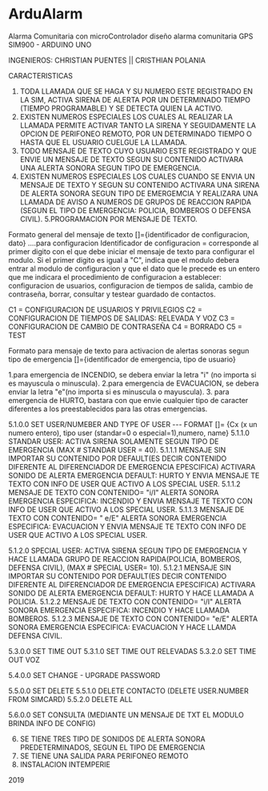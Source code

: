 # ArduAlarm
Alarma Comunitaria con microControlador
diseño alarma comunitaria GPS SIM900 - ARDUINO UNO

INGENIEROS: 
CHRISTIAN PUENTES || CRISTHIAN POLANIA

CARACTERISTICAS

1. TODA LLAMADA QUE SE HAGA Y SU NUMERO ESTE REGISTRADO EN LA SIM, ACTIVA SIRENA DE ALERTA POR UN DETERMINADO TIEMPO (TIEMPO PROGRAMABLE) Y SE DETECTA QUIEN LA ACTIVO.
2. EXISTEN NUMEROS ESPECIALES LOS CUALES AL REALIZAR LA LLAMADA PERMITE ACTIVAR TANTO LA SIRENA Y SEGUIDAMENTE LA OPCION DE PERIFONEO REMOTO, POR UN DETERMINADO TIEMPO O HASTA QUE EL USUARIO CUELGUE LA LLAMADA.
3. TODO MENSAJE DE TEXTO CUYO USUARIO ESTE REGISTRADO Y QUE ENVIE UN MENSAJE DE TEXTO SEGUN SU CONTENIDO ACTIVARA UNA ALERTA SONORA SEGUN TIPO DE EMERGENCIA.
4. EXISTEN NUMEROS ESPECIALES LOS CUALES CUANDO SE ENVIA UN MENSAJE DE TEXTO Y SEGUN SU CONTENIDO ACTIVARA UNA SIRENA DE ALERTA SONORA SEGUN TIPO DE EMERGEMCIA Y REALIZARA UNA LLAMADA DE AVISO A NUMEROS DE GRUPOS DE REACCION RAPIDA (SEGUN EL TIPO DE EMERGENCIA: POLICIA, BOMBEROS O DEFENSA CIVIL).
5.PROGRAMACION POR MENSAJE DE TEXTO.

Formato general del mensaje de texto []={identificador de configuracion, dato}  ....para configuracion
Identificador de configuracion = corresponde al primer digito con el que debe iniciar el mensaje de texto para configurar el modulo. Si el primer digito es igual a "C", indica que el modulo debera entrar al modulo de configuracion y que el dato que le precede es un entero que me indicara el procedimiento de configuracion a establecer: configuracion de usuarios, configuracion de tiempos de salida, cambio de contraseña, borrar, consultar y testear guardado de contactos.

C1 = CONFIGURACION DE USUARIOS Y PRIVILEGIOS
C2 = CONFIGURACION DE TIEMPOS DE SALIDAS: RELEVADA Y VOZ
C3 = CONFIGURACION DE CAMBIO DE CONTRASEÑA
C4 = BORRADO
C5 = TEST

Formato para mensaje de texto para activacion de alertas sonoras segun tipo de emergencia []={identificador de emergencia, tipo de usuario}

1.para emergencia de INCENDIO, se debera enviar la letra "i" (no importa si es mayuscula o minuscula).
2.para emergencia de EVACUACION, se debera enviar la letra "e"(no importa si es minuscula o mayuscula). 
3. para emergencia de HURTO, bastara con que envie cualquier tipo de caracter diferentes a los preestablecidos para las otras emergencias.

5.1.0.0 SET USER/NUMEBER AND TYPE OF USER --- FORMAT []= {Cx (x un numero entero), tipo user (standar=0 o especial=1),numero, name}
5.1.1.0 STANDAR USER: ACTIVA SIRENA SOLAMENTE SEGUN TIPO DE EMERGENCIA (MAX # STANDAR USER = 40).
5.1.1.1 MENSAJE SIN IMPORTAR SU CONTENIDO POR DEFAULT(ES DECIR CONTENIDO DIFERENTE AL DIFERENCIADOR DE EMERGENCIA EPESCIFICA)
ACTIVARA SONIDO DE ALERTA EMERGENCIA DEFAULT: HURTO Y ENVIA MENSAJE TE TEXTO CON INFO DE USER QUE ACTIVO A LOS SPECIAL USER.
5.1.1.2 MENSAJE DE TEXTO CON CONTENIDO= "i/I"  ALERTA SONORA EMERGENCIA ESPECIFICA: INCENDIO Y ENVIA MENSAJE TE TEXTO CON INFO DE USER QUE ACTIVO A LOS SPECIAL USER.
5.1.1.3 MENSAJE DE TEXTO CON CONTENIDO= " e/E" ALERTA SONORA EMERGENCIA ESPECIFICA: EVACUACION Y ENVIA MENSAJE TE TEXTO CON INFO DE USER QUE ACTIVO A LOS SPECIAL USER.

5.1.2.0 SPECIAL USER: ACTIVA SIRENA SEGUN TIPO DE EMERGENCIA Y HACE LLAMADA GRUPO DE REACCION RAPIDA(POLICIA, BOMBEROS, DEFENSA CIVIL), (MAX # SPECIAL USER= 10).
5.1.2.1 MENSAJE SIN IMPORTAR SU CONTENIDO POR DEFAULT(ES DECIR CONTENIDO DIFERENTE AL DIFERENCIADOR DE EMERGENCIA EPESCIFICA)
				ACTIVARA SONIDO DE ALERTA EMERGENCIA DEFAULT: HURTO Y HACE LLAMADA A POLICIA.
5.1.2.2 MENSAJE DE TEXTO CON CONTENIDO= "i/I" ALERTA SONORA EMERGENCIA ESPECIFICA: INCENDIO Y HACE LLAMADA BOMBEROS.
5.1.2.3 MENSAJE DE TEXTO CON CONTENIDO= "e/E" ALERTA SONORA EMERGENCIA ESPECIFICA: EVACUACION Y HACE LLAMDA DEFENSA CIVIL.

5.3.0.0 SET TIME OUT
5.3.1.0 SET TIME OUT RELEVADAS
5.3.2.0 SET TIME OUT VOZ

5.4.0.0 SET CHANGE - UPGRADE PASSWORD

5.5.0.0 SET DELETE
5.5.1.0 DELETE CONTACTO (DELETE USER.NUMBER FROM SIMCARD)
5.5.2.0 DELETE ALL

5.6.0.0 SET CONSULTA (MEDIANTE UN MENSAJE DE TXT EL MODULO BRINDA INFO DE CONFIG)

6. SE TIENE TRES TIPO DE SONIDOS DE ALERTA SONORA PREDETERMINADOS, SEGUN EL TIPO DE EMERGENCIA
7. SE TIENE UNA SALIDA PARA PERIFONEO REMOTO
9. INSTALACION INTEMPERIE

2019
